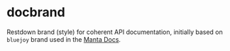 # docbrand

Restdown brand (style) for coherent API documentation,
initially based on `bluejoy` brand used in the
[Manta Docs](http://apidocs.joyent.com/manta).


